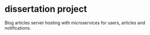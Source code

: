 # dissertation project

Blog articles server hosting with microservices for users, articles and notifications.
